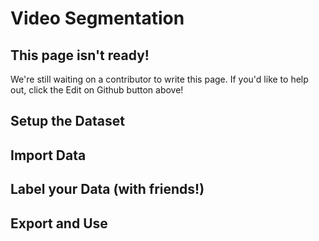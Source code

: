 # Video Segmentation

## This page isn't ready!

We're still waiting on a contributor to write this page. If you'd like to help out, click the Edit on Github button above!

## Setup the Dataset

## Import Data

## Label your Data \(with friends!\)

## Export and Use

